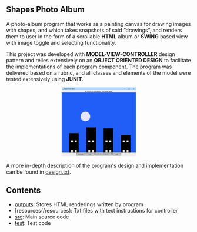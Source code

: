 ## Shapes Photo Album
A photo-album program that works as a painting canvas for drawing images with shapes, and which takes
snapshots of said “drawings”, and renders them to user in the form of a scrollable **HTML** album or **SWING** based view with 
image toggle and selecting functionality.

This project was developed with **MODEL-VIEW-CONTROLLER** design pattern and relies extensively on an 
**OBJECT ORIENTED DESIGN** to facilitate the implementations of each program component. The program was delivered based on a rubric,
and all classes and elements of the model were tested extensively using **JUNIT**.

<p align="center">
<img title="Preview" src="album_preview.png" width="40%">
</p>

A more in-depth description of the program's design and implementation can be found in
[design.txt](/resources/design.txt).

## Contents
- [outputs](/outputs): Stores HTML renderings written by program
- [resources(/resources): Txt files with text instructions for controller
- [src](/src): Main source code
- [test](/test): Test code
